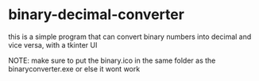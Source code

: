 # binary-decimal-converter

this is a simple program that can convert binary numbers into decimal and vice versa, with a tkinter UI

NOTE:
make sure to put the binary.ico in the same folder as the binaryconverter.exe or else it wont work
